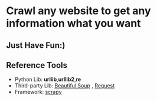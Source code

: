 # Crawl any website to get any information what you want

## Just Have Fun:)

## Reference Tools

* Python Lib: **urllib**,**urllib2**,**re**
* Third-party Lib: [Beautiful Soup](https://www.crummy.com/software/BeautifulSoup/bs4/doc.zh/) , [Request](https://github.com/request/request)
* Framework: [scrapy](http://scrapy.org/)
